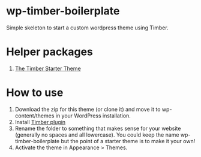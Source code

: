 # wp-timber-boilerplate
Simple skeleton to start a custom wordpress theme using Timber.

# Helper packages
1. [The Timber Starter Theme](https://github.com/timber/starter-theme)

# How to use
1. Download the zip for this theme (or clone it) and move it to wp-content/themes in your WordPress installation.
2. Install [Timber plugin](https://wordpress.org/plugins/timber-library/)
3. Rename the folder to something that makes sense for your website (generally no spaces and all lowercase). You could keep the name wp-timber-boilerplate but the point of a starter theme is to make it your own!
4. Activate the theme in Appearance > Themes.
